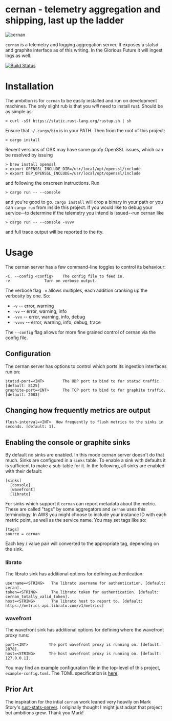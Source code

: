 # cernan - telemetry aggregation and shipping, last up the ladder

![cernan](Gene-Cernan-1-578x485.jpg)

`cernan` is a telemetry and logging aggregation server. It exposes a statsd and
graphite interface as of this writing. In the Glorious Future it will ingest
logs as well.

[![Build Status](https://travis-ci.com/postmates/cernan.svg?token=YZ973qi8DocmxHi3Nn48&branch=master)](https://travis-ci.com/postmates/cernan)

# Installation

The ambition is for `cernan` to be easily installed and run on development
machines. The only slight rub is that you _will_ need to install rust. Should be
as simple as:

    > curl -sSf https://static.rust-lang.org/rustup.sh | sh

Ensure that `~/.cargo/bin` is in your PATH. Then from the root of this project:

    > cargo install

Recent versions of OSX may have some goofy OpenSSL issues, which can be resolved
by issuing

    > brew install openssl
    > export OPENSSL_INCLUDE_DIR=/usr/local/opt/openssl/include
    > export DEP_OPENSSL_INCLUDE=/usr/local/opt/openssl/include

and following the onscreen instructions. Run

    > cargo run -- --console

and you're good to go. `cargo install` will drop a binary in your path or you
can `cargo run` from inside this project. If you would like to debug your
service--to determine if the telemetry you intend is issued--run cernan like

    > cargo run -- --console -vvvv

and full trace output will be reported to the tty.

# Usage

The cernan server has a few command-line toggles to control its behaviour:

```
-C, --config <config>    The config file to feed in.
-v               Turn on verbose output.
```

The verbose flag `-v` allows multiples, each addition cranking up the verbosity
by one. So:

* `-v` -- error, warning
* `-vv` -- error, warning, info
* `-vvv` -- error, warning, info, debug
* `-vvvv` -- error, warning, info, debug, trace

The `--config` flag allows for more fine grained control of cernan via the
config file.

## Configuration

The cernan server has options to control which ports its ingestion interfaces
run on:

```
statsd-port=<INT>        The UDP port to bind to for statsd traffic. [default: 8125]
graphite-port=<INT>      The TCP port to bind to for graphite traffic. [default: 2003]
```

## Changing how frequently metrics are output

```
flush-interval=<INT>  How frequently to flush metrics to the sinks in seconds. [default: 1].
```

## Enabling the console or graphite sinks

By default no sinks are enabled. In this mode cernan server doesn't do that
much. Sinks are configured in a `sinks` table. To enable a sink with
defaults it is sufficient to make a sub-table for it. In the following, all
sinks are enabled with their default:

```
[sinks]
  [console]
  [wavefront]
  [librato]
```

For sinks which support it `cernan` can report metadata about the
metric. These are called "tags" by some aggregators and `cernan` uses this
terminology. In AWS you might choose to include your instance ID with each
metric point, as well as the service name. You may set tags like so:

```
[tags]
source = cernan
```

Each key / value pair will converted to the appropriate tag, depending on the
sink.

### librato

The librato sink has additional options for defining authentication:

```
username=<STRING>   The librato username for authentication. [default: ceran].
token=<STRING>      The librato token for authentication. [default: cernan_totally_valid_token].
host=<STRING>       The librato host to report to. [default: https://metrics-api.librato.com/v1/metrics]
```

### wavefront

The wavefront sink has additional options for defining where the wavefront
proxy runs:

```
port=<INT>         The port wavefront proxy is running on. [default: 2878].
host=<STRING>      The host wavefront proxy is running on. [default: 127.0.0.1].
```

You may find an example configuration file in the top-level of this project,
`example-config.toml`. The TOML specification is
[here](https://github.com/toml-lang/toml).

## Prior Art

The inspiration for the intial `cernan` work leaned very heavily on Mark Story's
[rust-stats-server](https://github.com/markstory/rust-statsd-server). I
originally thought I might just adapt that project but ambitions grew. Thank you
Mark!
